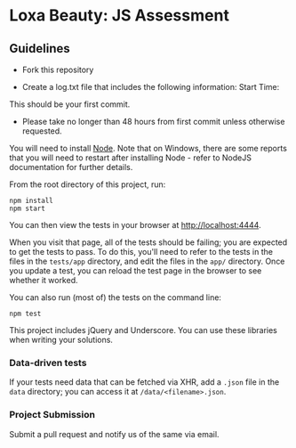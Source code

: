 # Loxa Beauty: JS Assessment

## Guidelines

+ Fork this repository

+ Create a log.txt file that includes the following information:
    Start Time: <unix timestamp>

This should be your first commit.

+ Please take no longer than 48 hours from first commit unless otherwise requested.

You will need to install [Node](https://nodejs.org/). Note that on Windows, there are some reports that you will need to restart
after installing Node - refer to NodeJS documentation for further details.

From the root directory of this project, run:

    npm install
    npm start

You can then view the tests in your browser at
[http://localhost:4444](http://localhost:4444).

When you visit that page, all of the tests should be failing; you are expected to
get the tests to pass. To do this, you'll need to refer to the tests in the
files in the `tests/app` directory, and edit the files in the `app/` directory.
Once you update a test, you can reload the test page in the browser to see
whether it worked.

You can also run (most of) the tests on the command line:

    npm test

This project includes jQuery and Underscore. You can use these
libraries when writing your solutions.

### Data-driven tests

If your tests need data that can be fetched via XHR, add a `.json` file in
the `data` directory; you can access it at `/data/<filename>.json`.

### Project Submission

Submit a pull request and notify us of the same via email.
